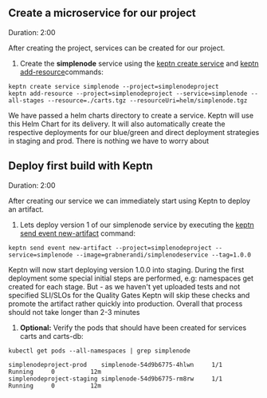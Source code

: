 
## Create a microservice for our project
Duration: 2:00

After creating the project, services can be created for our project.

1. Create the **simplenode** service using the [keptn create service](https://keptn.sh/docs/0.13.x/reference/cli/commands/keptn_create_service/) and [keptn add-resource](https://keptn.sh/docs/0.13.x/reference/cli/commands/keptn_add-resource/)commands:

```
keptn create service simplenode --project=simplenodeproject
keptn add-resource --project=simplenodeproject --service=simplenode --all-stages --resource=./carts.tgz --resourceUri=helm/simplenode.tgz
```

We have passed a helm charts directory to create a service. Keptn will use this Helm Chart for its delivery. It will also automatically create the respective deployments for our blue/green and direct deployment strategies in staging and prod. There is nothing we have to worry about


## Deploy first build with Keptn 
Duration: 2:00

After creating our service we can immediately start using Keptn to deploy an artifact.

1. Lets deploy version 1 of our simplenode service by executing the [keptn send event new-artifact](https://keptn.sh/docs/0.13.x/reference/cli/#keptn-send-event-new-artifact) command:

```
keptn send event new-artifact --project=simplenodeproject --service=simplenode --image=grabnerandi/simplenodeservice --tag=1.0.0
```

Keptn will now start deploying version 1.0.0 into staging. During the first deployment some special initial steps are performed, e.g: namespaces get created for each stage.
But - as we haven't yet uploaded tests and not specified SLI/SLOs for the Quality Gates Keptn will skip these checks and promote the artifact rather quickly into production. Overall that process should not take longer than 2-3 minutes

1. **Optional:** Verify the pods that should have been created for services carts and carts-db:

```
kubectl get pods --all-namespaces | grep simplenode
```

```
simplenodeproject-prod    simplenode-54d9b6775-4hlwn     1/1     Running     0          12m
simplenodeproject-staging simplenode-54d9b6775-rm8rw     1/1     Running     0          12m
```
